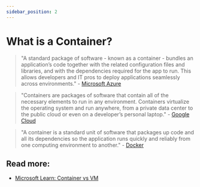 ```yaml
---
sidebar_position: 2
---
```


# What is a Container?

> "A standard package of software - known as a container - bundles an application’s code together with the related configuration files and libraries, and with the dependencies required for the app to run. This allows developers and IT pros to deploy applications seamlessly across environments." - [Microsoft Azure](https://azure.microsoft.com/en-us/resources/cloud-computing-dictionary/what-is-a-container)

> "Containers are packages of software that contain all of the necessary elements to run in any environment. Containers virtualize the operating system and run anywhere, from a private data center to the public cloud or even on a developer’s personal laptop." - [Google Cloud](https://cloud.google.com/learn/what-are-containers)

> "A container is a standard unit of software that packages up code and all its dependencies so the application runs quickly and reliably from one computing environment to another." - [Docker](https://www.docker.com/resources/what-container/)

## Read more:

- [Microsoft Learn: Container vs VM](https://learn.microsoft.com/en-us/virtualization/windowscontainers/about/containers-vs-vm)
